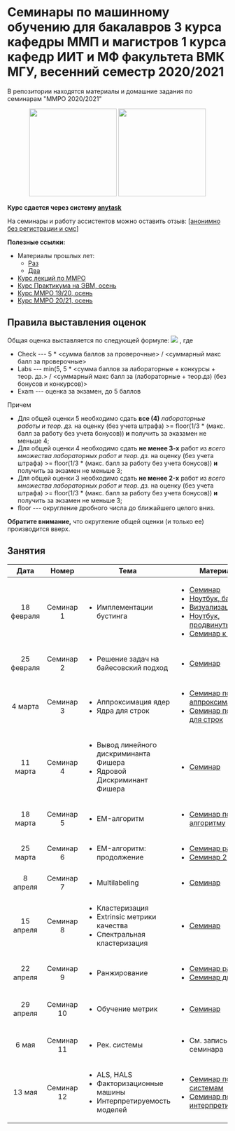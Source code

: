# Семинары по машинному обучению для бакалавров 3 курса кафедры ММП и магистров 1 курса кафедр ИИТ и МФ факультета ВМК МГУ, весенний семестр 2020/2021
В репозитории находятся материалы и домашние задания по семинарам "ММРО 2020/2021"

<p align="center">
<img src="http://funzoo.ru/uploads/posts/2009-11/1258648863_tn.jpg" height=200pt> <img src="https://github.com/mmp-mmro-team/mmp_mmro_spring_2021/blob/main/trash/kernel_trick.jpg" height=200pt>
</p>

**Курс сдается через систему [anytask](https://anytask.org/course/807)**

На семинары и работу ассистентов можно оставить отзыв: [[анонимно без регистрации и смс](https://docs.google.com/forms/d/e/1FAIpQLSeW89-GCnceWDvd439vqZBY69-oSUzo-UWtL5aq-fCnOWOzow/viewform)]

**Полезные ссылки:**

* Материалы прошлых лет:
  - [Раз](https://github.com/esokolov/ml-course-msu)
  - [Два](https://github.com/esokolov/ml-course-hse)
* [Курс лекций по ММРО](http://www.machinelearning.ru/wiki/index.php?title=%D0%9C%D0%B0%D1%82%D0%B5%D0%BC%D0%B0%D1%82%D0%B8%D1%87%D0%B5%D1%81%D0%BA%D0%B8%D0%B5_%D0%BC%D0%B5%D1%82%D0%BE%D0%B4%D1%8B_%D1%80%D0%B0%D1%81%D0%BF%D0%BE%D0%B7%D0%BD%D0%B0%D0%B2%D0%B0%D0%BD%D0%B8%D1%8F_%D0%BE%D0%B1%D1%80%D0%B0%D0%B7%D0%BE%D0%B2_%28%D0%BA%D1%83%D1%80%D1%81_%D0%BB%D0%B5%D0%BA%D1%86%D0%B8%D0%B9%2C_%D0%92.%D0%92.%D0%9A%D0%B8%D1%82%D0%BE%D0%B2%29)
* [Курс Практикума на ЭВМ, осень](https://github.com/mmp-practicum-team/mmp_practicum_fall_2020)
* [Курс ММРО 19/20, осень](https://github.com/mmp-mmro-team/mmp_mmro_fall_2019)
* [Курс ММРО 20/21, осень](https://github.com/mmp-mmro-team/mmp_mmro_fall_2020)

## Правила выставления оценок

Общая оценка выставляется по следующей формуле:
![](https://github.com/mmp-mmro-team/mmp_mmro_fall_2020/blob/master/trash/formula.png)
, где 

* Check --- 5 * <сумма баллов за проверочные> / <суммарный макс балл за проверочные>
* Labs --- min(5, 5 * <сумма баллов за лабораторные + конкурсы + теор. дз.> / <суммарный макс балл за (лабораторные + теор.дз) (без бонусов и конкурсов)>
* Exam --- оценка за экзамен, до 5 баллов

Причем
* Для общей оценки 5 необходимо сдать **все (4)** _лабораторные работы и теор. дз._ на оценку (без учета штрафа) >= floor(1/3 * (макс. балл за работу без учета бонусов)) **и** получить за эказамен не меньше 4;
* Для общей оценки 4 необходимо сдать **не менее 3-х** работ из _всего множества лабораторных работ и теор. дз._ на оценку (без учета штрафа) >= floor(1/3 * (макс. балл за работу без учета бонусов)) **и** получить за экзамен не меньше 3;
* Для общей оценки 3 необходимо сдать **не менее 2-x** работ из _всего множества лабораторных работ и теор. дз._ на оценку (без учета штрафа) >= floor(1/3 * (макс. балл за работу без учета бонусов)) **и** получить за экзамен не меньше 3;
* floor --- округление дробного числа до ближайшего целого вниз.

**Обратите внимание,** что округление общей оценки (и только ее) производится вверх.

## Занятия

| Дата | Номер | Тема | Материалы | ДЗ |
| :---: | :---: | --- | --- | --- |
| 18 февраля  | Семинар 1  | <ul><li>Имплементации бустинга</li></ul> | <ul><li>[Семинар](https://github.com/mmp-mmro-team/mmp_mmro_spring_2021/blob/main/seminars/sem10-gbm%20(3).pdf)</li><li>[Ноутбук, базовый](https://github.com/esokolov/ml-course-hse/blob/master/2019-fall/seminars/sem09-gbm-part2.ipynb)</li><li>[Визуализация](http://arogozhnikov.github.io/2016/06/24/gradient_boosting_explained.html)</li><li>[Ноутбук, продвинутый](https://github.com/esokolov/ml-course-hse/blob/master/2019-fall/seminars/sem10-gbm.ipynb)</li><li>[Семинар к ODT](https://github.com/esokolov/ml-course-hse/blob/master/2019-fall/seminars/sem09-gbm-part1.pdf)</li></ul> | ¯\\\_(ツ)\_/¯ |
| 25 февраля  | Семинар 2  | <ul><li>Решение задач на байесовский подход</li></ul> | <ul><li>[Семинар](https://github.com/mmp-mmro-team/mmp_mmro_spring_2021/blob/main/seminars/Sem13_bayes.pdf)</li></ul> | ¯\\\_(ツ)\_/¯ |
| 4 марта  | Семинар 3  | <ul><li>Аппроксимация ядер</li><li>Ядра для строк</li></ul> | <ul><li>[Семинар по аппроксимации](https://github.com/esokolov/ml-course-hse/blob/master/2020-spring/lecture-notes/lecture14-kernels.pdf)</li><li>[Семинар по ядрам для строк](https://github.com/esokolov/ml-course-hse/blob/master/2017-spring/seminars/sem14-kernels.pdf)</li></ul> | [Дз на аппроксимацию ядер](https://github.com/mmp-mmro-team/mmp_mmro_spring_2021/blob/main/homework-practice/homework-practice-08-random-features.ipynb) |
| 11 марта  | Семинар 4  | <ul><li>Вывод линейного дискриминанта Фишера</li><li>Ядровой Дискриминант Фишера</li></ul> | <ul><li>[Семинар](https://github.com/mmp-mmro-team/mmp_mmro_spring_2021/blob/main/seminars/sem15-fld.pdf)</li></ul> | ¯\\\_(ツ)\_/¯ |
| 18 марта  | Семинар 5  | <ul><li>EM-алгоритм</li></ul> | <ul><li>[Семинар по EM-алгоритму](https://github.com/esokolov/ml-course-hse/blob/master/2019-spring/seminars/sem15-em.pdf)</li></ul> | [ДЗ на EM](https://github.com/mmp-mmro-team/mmp_mmro_spring_2021/tree/main/homework-practice/homework-practice-09-em) |
| 25 марта  | Семинар 6  | <ul><li>EM-алгоритм: продолжение</li></ul> | <ul><li>[Семинар раз](https://github.com/esokolov/ml-course-hse/blob/master/2019-spring/seminars/sem15-em.pdf)</li><li>[Семинар 2](https://github.com/esokolov/ml-course-hse/blob/master/2020-spring/seminars/sem15-em.pdf)</li></ul> | ¯\\\_(ツ)\_/¯ |
| 8 апреля  | Семинар 7  | <ul><li>Multilabeling</li></ul> | <ul><li>[Семинар](https://github.com/esokolov/ml-course-hse/blob/master/2018-spring/seminars/sem19-multilabel.pdf)</li></ul> | ¯\\\_(ツ)\_/¯ |
| 15 апреля  | Семинар 8  | <ul><li>Кластеризация</li><li>Extrinsic метрики качества</li><li>Cпектральная кластеризация</li></ul> | <ul><li>[Семинар](https://github.com/mmp-mmro-team/mmp_mmro_spring_2021/blob/main/seminars/lecture17-clusterization.pdf)</li></ul> | [ДЗ на кластеризацию](https://github.com/mmp-mmro-team/mmp_mmro_spring_2021/blob/main/homework-practice/homework-practice-10-unsupervised.ipynb) |
| 22 апреля  | Семинар 9  | <ul><li>Ранжирование</li></ul> | <ul><li>[Семинар раз](https://github.com/mmp-mmro-team/mmp_mmro_spring_2021/blob/main/seminars/lecture24-ranking.pdf)</li><li>[Семинар два](https://github.com/mmp-mmro-team/mmp_mmro_spring_2021/blob/main/seminars/sem23-ranking.pdf)</li></ul> | ¯\\\_(ツ)\_/¯  |
| 29 апреля  | Семинар 10  | <ul><li>Обучение метрик</li></ul> | <ul><li>[Семинар](https://github.com/mmp-mmro-team/mmp_mmro_spring_2021/blob/main/seminars/sem20-knn.pdf)</li></ul> | [ДЗ на обучение метрик и несбалансированные данные](https://github.com/mmp-mmro-team/mmp_mmro_spring_2021/blob/main/homework-practice/homework-practice-11-metric-learning-emb/homework-practice-11-metric-learning-imb.ipynb) |
| 6 мая  | Семинар 11  | <ul><li>Рек. системы</li></ul> | <ul><li>См. запись семинара</li></ul> |  ¯\\\_(ツ)\_/¯  |
| 13 мая  | Семинар 12  | <ul><li>ALS, HALS</li><li>Факторизационные машины</li><li>Интерпретируемость моделей</li></ul> | <ul><li>[Семинар по рек. системам]()</li><li>[Семинар по интерпретируемости]()</li></ul> |  ¯\\\_(ツ)\_/¯  |
